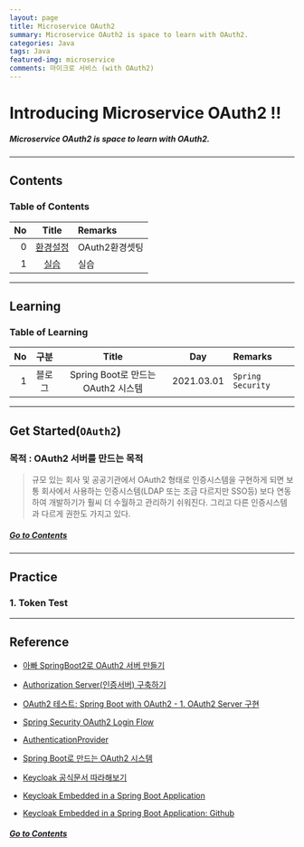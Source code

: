 ```yaml
---
layout: page
title: Microservice OAuth2
summary: Microservice OAuth2 is space to learn with OAuth2.
categories: Java
tags: Java
featured-img: microservice
comments: 마이크로 서비스 (with OAuth2)
---
```


# Introducing Microservice OAuth2 !!

#####  Microservice OAuth2 is space to learn with OAuth2.

---

## Contents

### Table of Contents

|No|Title|Remarks|
|-:|:--:|:--|
|0|[환경설정](#get-started)|OAuth2환경셋팅|
|1|[실습](#practice)|실습|

---

## Learning

### Table of Learning

|No|구분|Title|Day|Remarks|
|-:|:-:|:--:|:-:|:--|
|1|블로그|Spring Boot로 만드는 OAuth2 시스템|2021.03.01|`Spring Security`|

---

## Get Started(`OAuth2`)

### 목적 : OAuth2 서버를 만드는 목적

> 규모 있는 회사 및 공공기관에서 OAuth2 형태로 인증시스템을 구현하게 되면 보통 회사에서 사용하는 인증시스템(LDAP 또는 조금 다르지만 SSO등) 보다 연동하여 개발하기가 훨씨 더 수월하고 관리하기 쉬워진다. 그리고 다른 인증시스템과 다르게 권한도 가지고 있다.
> 

##### [Go to Contents](#contents)

---

## Practice

### 1. Token Test

---

## Reference

* [아빠 SpringBoot2로 OAuth2 서버 만들기](https://daddyprogrammer.org/post/1239/spring-oauth-authorizationserver/)
* [Authorization Server(인증서버) 구축하기](https://lemontia.tistory.com/927#recentEntries)
* [OAuth2 테스트: Spring Boot with OAuth2 - 1. OAuth2 Server 구현](https://parandol.tistory.com/4)
* [Spring Security OAuth2 Login Flow](https://jyami.tistory.com/121)
* [AuthenticationProvider](https://dkyou.tistory.com/20?category=877213)
* [Spring Boot로 만드는 OAuth2 시스템](https://brunch.co.kr/@sbcoba/1)

* [Keycloak 공식문서 따라해보기](https://dkyou.tistory.com/48?category=877212)
* [Keycloak Embedded in a Spring Boot Application](https://www.baeldung.com/keycloak-embedded-in-spring-boot-app)
* [Keycloak Embedded in a Spring Boot Application: Github](https://github.com/Baeldung/spring-security-oauth/tree/master/oauth-rest/oauth-authorization-server)

##### [Go to Contents](#contents)